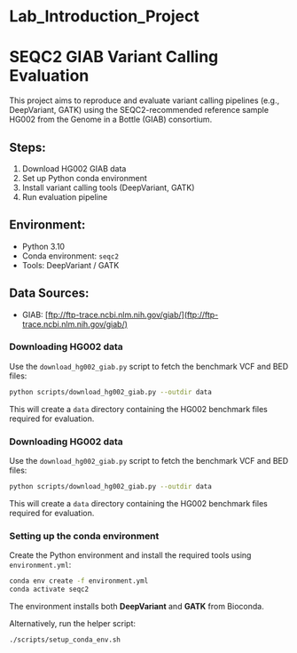 # Lab_Introduction_Project

# SEQC2 GIAB Variant Calling Evaluation

This project aims to reproduce and evaluate variant calling pipelines (e.g., DeepVariant, GATK) using the SEQC2-recommended reference sample HG002 from the Genome in a Bottle (GIAB) consortium.

## Steps:
1. Download HG002 GIAB data
2. Set up Python conda environment
3. Install variant calling tools (DeepVariant, GATK)
4. Run evaluation pipeline

## Environment:
- Python 3.10
- Conda environment: `seqc2`
- Tools: DeepVariant / GATK

## Data Sources:
- GIAB: [ftp://ftp-trace.ncbi.nlm.nih.gov/giab/](ftp://ftp-trace.ncbi.nlm.nih.gov/giab/)

### Downloading HG002 data

Use the `download_hg002_giab.py` script to fetch the benchmark VCF and BED files:

```bash
python scripts/download_hg002_giab.py --outdir data
```

This will create a `data` directory containing the HG002 benchmark files required for evaluation.


### Downloading HG002 data

Use the `download_hg002_giab.py` script to fetch the benchmark VCF and BED files:

```bash
python scripts/download_hg002_giab.py --outdir data
```

This will create a `data` directory containing the HG002 benchmark files required for evaluation.

### Setting up the conda environment

Create the Python environment and install the required tools using `environment.yml`:

```bash
conda env create -f environment.yml
conda activate seqc2
```

The environment installs both **DeepVariant** and **GATK** from Bioconda.

Alternatively, run the helper script:

```bash
./scripts/setup_conda_env.sh
```
